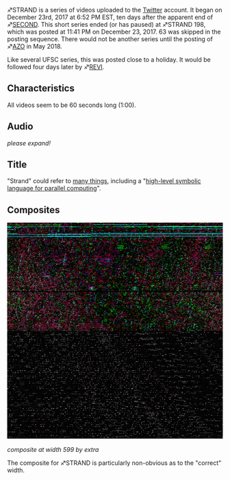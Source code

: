 ♐STRAND is a series of videos uploaded to the
[Twitter](Twitter "wikilink") account. It began on December 23rd, 2017
at 6:52 PM EST, ten days after the apparent end of
♐[SECOND](SECOND "wikilink"). This short series ended (or has paused)
at ♐STRAND 198, which was posted at 11:41 PM on December 23, 2017. 63
was skipped in the posting sequence. There would not be another series
until the posting of ♐[AZO](AZO "wikilink") in May 2018.

Like several UFSC series, this was posted close to a holiday. It would
be followed four days later by ♐[REVI](REVI "wikilink").

## Characteristics

All videos seem to be 60 seconds long (1:00).

## Audio

*please expand\!*

## Title

"Strand" could refer to [many
things](https://en.wikipedia.org/wiki/Strand), including a "[high-level
symbolic language for parallel
computing](https://en.wikipedia.org/wiki/Strand_\(programming_language\))".

## Composites

![Strand\_599.png](Strand_599.png "Strand_599.png")

*composite at width 599 by extra*

The composite for ♐STRAND is particularly non-obvious as to the
"correct" width.
